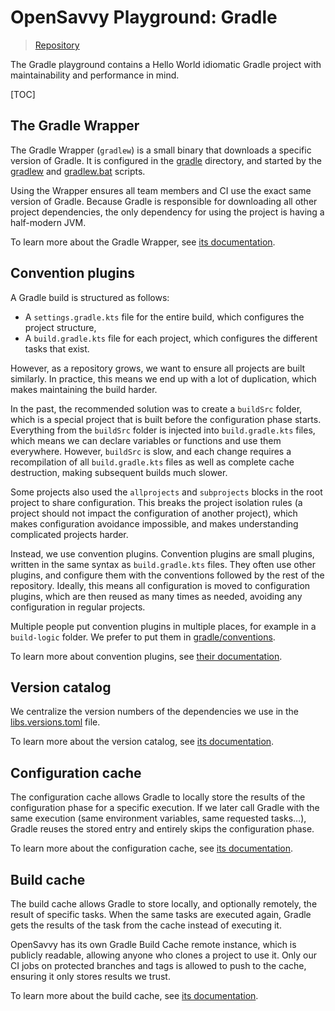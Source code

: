 # OpenSavvy Playground: Gradle

> [Repository](https://gitlab.com/opensavvy/playgrounds/gradle)

The Gradle playground contains a Hello World idiomatic Gradle project with maintainability and performance in mind.

[TOC]

## The Gradle Wrapper

The Gradle Wrapper (`gradlew`) is a small binary that downloads a specific version of Gradle.
It is configured in the [gradle](../../gradle/wrapper) directory, and started by the [gradlew](../../gradlew) and [gradlew.bat](../../gradlew.bat) scripts.

Using the Wrapper ensures all team members and CI use the exact same version of Gradle.
Because Gradle is responsible for downloading all other project dependencies, the only dependency for using the project is having a half-modern JVM.

To learn more about the Gradle Wrapper, see [its documentation](https://docs.gradle.org/current/userguide/gradle_wrapper.html).

## Convention plugins

A Gradle build is structured as follows:
- A `settings.gradle.kts` file for the entire build, which configures the project structure,
- A `build.gradle.kts` file for each project, which configures the different tasks that exist.

However, as a repository grows, we want to ensure all projects are built similarly. In practice, this means we end up with a lot of duplication, which makes maintaining the build harder.

In the past, the recommended solution was to create a `buildSrc` folder, which is a special project that is built before the configuration phase starts. Everything from the `buildSrc` folder is injected into `build.gradle.kts` files, which means we can declare variables or functions and use them everywhere. However, `buildSrc` is slow, and each change requires a recompilation of all `build.gradle.kts` files as well as complete cache destruction, making subsequent builds much slower.

Some projects also used the `allprojects` and `subprojects` blocks in the root project to share configuration. This breaks the project isolation rules (a project should not impact the configuration of another project), which makes configuration avoidance impossible, and makes understanding complicated projects harder.

Instead, we use convention plugins. Convention plugins are small plugins, written in the same syntax as `build.gradle.kts` files. They often use other plugins, and configure them with the conventions followed by the rest of the repository. Ideally, this means all configuration is moved to configuration plugins, which are then reused as many times as needed, avoiding any configuration in regular projects.

Multiple people put convention plugins in multiple places, for example in a `build-logic` folder. We prefer to put them in [gradle/conventions](../../gradle/conventions).

To learn more about convention plugins, see [their documentation](https://docs.gradle.org/current/userguide/custom_plugins.html#sec:precompiled_plugins).

## Version catalog

We centralize the version numbers of the dependencies we use in the [libs.versions.toml](../../gradle/libs.versions.toml) file.

To learn more about the version catalog, see [its documentation](https://docs.gradle.org/current/userguide/platforms.html).

## Configuration cache

The configuration cache allows Gradle to locally store the results of the configuration phase for a specific execution.
If we later call Gradle with the same execution (same environment variables, same requested tasks…), Gradle reuses the stored entry and entirely skips the configuration phase.

To learn more about the configuration cache, see [its documentation](https://docs.gradle.org/current/userguide/configuration_cache.html).

## Build cache

The build cache allows Gradle to store locally, and optionally remotely, the result of specific tasks. When the same tasks are executed again, Gradle gets the results of the task from the cache instead of executing it.

OpenSavvy has its own Gradle Build Cache remote instance, which is publicly readable, allowing anyone who clones a project to use it. Only our CI jobs on protected branches and tags is allowed to push to the cache, ensuring it only stores results we trust.

To learn more about the build cache, see [its documentation](https://docs.gradle.org/current/userguide/build_cache.html).
